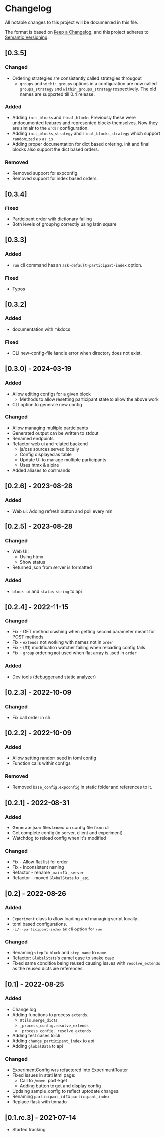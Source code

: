 # Changelog
All notable changes to this project will be documented in this file.

The format is based on [Keep a Changelog](https://keepachangelog.com/en/1.0.0/),
and this project adheres to [Semantic Versioning](https://semver.org/spec/v2.0.0.html).

## [0.3.5]
### Changed
- Ordering strategies are consistantly called strategies througout
  - `groups` and `within_groups` options in a configuration are now called `groups_strategy` and `within_groups_strategy` respectively. The old names are supported till 0.4 release.

### Added
- Adding `init_blocks` and `final_blocks`
  Previously these were undocumented features and represented blocks themselves. Now they are simialr to the `order` configuration.
- Adding `init_blocks_strategy` and `final_blocks_strategy` which support `randomized` as `as_is`
- Adding proper documentation for dict based ordering. init and final blocks also support the dict based orders.

### Removed
- Removed support for expconfig.
- Removed support for index based orders.

## [0.3.4]
### Fixed
- Participant order with dictionary failing
- Both levels of grouping correctly using latin square

## [0.3.3]
### Added
- `run` cli command has an `ask-default-participant-index` option.

### Fixed
- Typos

## [0.3.2]
### Added
- documentation with mkdocs

### Fixed
- CLI new-config-file handle error when directory does not exist.

## [0.3.0] - 2024-03-19
### Added
- Allow editing configs for a given block
  - Methods to allow resetting participant state to allow the above work
- CLI option to generate new config

### Changed
- Allow managing multiple participants
- Generated output can be written to stdout
- Renamed endpoints
- Refactor web ui and related backend
  - js/css sources served locally
  - Config displayed as table
  - Update UI to manage multiple participants
  - Uses htmx & alpine
- Added aliases to commands

## [0.2.6] - 2023-08-28
### Added
- Web ui: Adding refresh button and poll every min

## [0.2.5] - 2023-08-28
### Changed
- Web UI:
  - Using htmx
  - Show status
- Returned json from server is formatted

### Added
- `block-id` and `status-string` to api

## [0.2.4] - 2022-11-15
### Changed
- Fix - GET method crashing when getting second parameter meant for POST methods
- Fix - `extends` not working with names not in `order`
- Fix - (#1) modification watcher failing when reloading config fails
- Fix - `group` ordering not used when flat array is used in `order`

### Added
- Dev tools (debugger and static analyzer)

## [0.2.3] - 2022-10-09
### Changed
- Fix call order in cli

## [0.2.2] - 2022-10-09
### Added
- Allow setting random seed in toml config
- Function calls within configs

### Removed
- Removed `base_config.expconfig` in static folder and references to it.

## [0.2.1] - 2022-08-31
### Added
- Generate json files based on config file from cli
- Get complete config (in server, client and experiment)
- Watchdog to reload config when it's modified

### Changed
- Fix - Allow flat list for order
- Fix - Inconsistent naming
- Refactor - rename `_main` to `_server`
- Refactor - moved `GlobalState` to `_api`

## [0.2] - 2022-08-26
### Added
- `Experiment` class to allow loading and managing script locally.
- toml based configurations.
- `-i/--participant-index` as cli option for `run`

### Changed
- Renaming `step` to `block` and `step_name` to `name`
- Refactor: `GlobalState`'s camel case to snake case
- Fixed same condition being reused causing issues with `resolve_extends` as the reused dicts are references.

## [0.1] - 2022-08-25
### Added
- Change log
- Adding functions to process `extends`.
  - `Utils.merge_dicts`
  - `_process_config.resolve_extends`
  - `_process_config._resolve_extends`
- Adding test cases to cli
- Adding `change_participant_index` to api
- Adding `globalData` to api

### Changed
- ExperimentConfig was refactored into ExperimentRouter
- Fixed issues in stati html page:
  - Call to `/move`: post->get
  - Adding button to get and display config
- Updaing sample_config to reflect uptodate changes.
- Renaming `participant_id` to `participant_index`
- Replace flask with tornado

## [0.1.rc.3] - 2021-07-14
- Started tracking

